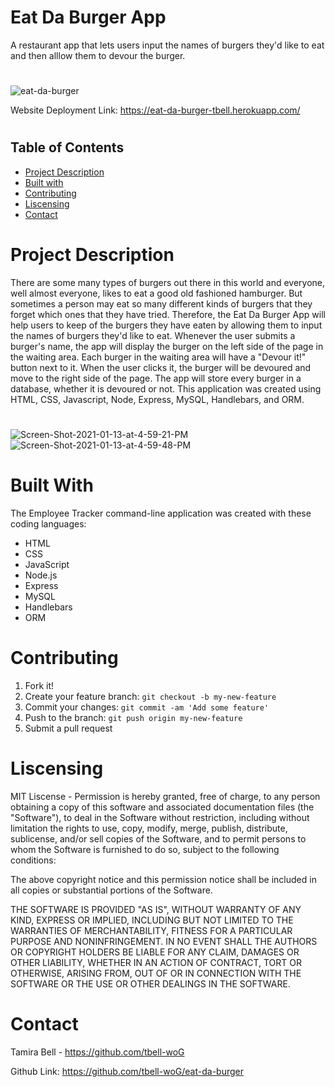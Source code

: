 # Eat Da Burger App
 A restaurant app that lets users input the names of burgers they'd like to eat and then alllow them to devour the burger.
#
<img src="https://i.ibb.co/cvrC4YH/Eat-Da-Burger.png" alt="eat-da-burger" border="0">

Website Deployment Link: https://eat-da-burger-tbell.herokuapp.com/
#
## Table of Contents
* [Project Description](#description)
* [Built with](#installation)
* [Contributing](#contributing)
* [Liscensing](#liscensing)
* [Contact](#contact)


# Project Description
There are some many types of burgers out there in this world and everyone, well almost everyone, likes to eat a good old fashioned hamburger. But sometimes a person may eat so many different kinds of burgers that they forget which ones that they have tried. Therefore, the Eat Da Burger App will help users to keep of the burgers they have eaten by allowing them to input the names of burgers they'd like to eat. Whenever the user submits a burger's name, the app will display the burger on the left side of the page in the waiting area. Each burger in the waiting area will have a "Devour it!" button next to it. When the user clicks it, the burger will be devoured and move to the right side of the page. The app will store every burger in a database, whether it is devoured or not. This application was created using HTML, CSS, Javascript, Node, Express, MySQL, Handlebars, and ORM.
#

<img src="https://i.ibb.co/L8L9y6V/Screen-Shot-2021-01-13-at-4-59-21-PM.png" alt="Screen-Shot-2021-01-13-at-4-59-21-PM" border="0">
<img src="https://i.ibb.co/P68M6Fz/Screen-Shot-2021-01-13-at-4-59-48-PM.png" alt="Screen-Shot-2021-01-13-at-4-59-48-PM" border="0">


# Built With
The Employee Tracker command-line application was created with these coding languages:
* HTML
* CSS
* JavaScript
* Node.js
* Express
* MySQL
* Handlebars
* ORM


# Contributing
1. Fork it!
2. Create your feature branch: `git checkout -b my-new-feature`
3. Commit your changes: `git commit -am 'Add some feature'`
4. Push to the branch: `git push origin my-new-feature`
5. Submit a pull request

# Liscensing
MIT Liscense - Permission is hereby granted, free of charge, to any person obtaining a copy of this software and associated documentation files (the "Software"), to deal in the Software without restriction, including without limitation the rights to use, copy, modify, merge, publish, distribute, sublicense, and/or sell copies of the Software, and to permit persons to whom the Software is furnished to do so, subject to the following conditions:

The above copyright notice and this permission notice shall be included in all copies or substantial portions of the Software.

THE SOFTWARE IS PROVIDED "AS IS", WITHOUT WARRANTY OF ANY KIND, EXPRESS OR IMPLIED, INCLUDING BUT NOT LIMITED TO THE WARRANTIES OF MERCHANTABILITY, FITNESS FOR A PARTICULAR PURPOSE AND NONINFRINGEMENT. IN NO EVENT SHALL THE AUTHORS OR COPYRIGHT HOLDERS BE LIABLE FOR ANY CLAIM, DAMAGES OR OTHER LIABILITY, WHETHER IN AN ACTION OF CONTRACT, TORT OR OTHERWISE, ARISING FROM, OUT OF OR IN CONNECTION WITH THE SOFTWARE OR THE USE OR OTHER DEALINGS IN THE SOFTWARE.

# Contact

Tamira Bell - https://github.com/tbell-woG

Github Link: https://github.com/tbell-woG/eat-da-burger